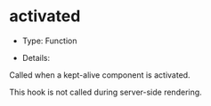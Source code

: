# activated

* Type: Function

* Details:

Called when a kept-alive component is activated.

This hook is not called during server-side rendering.

